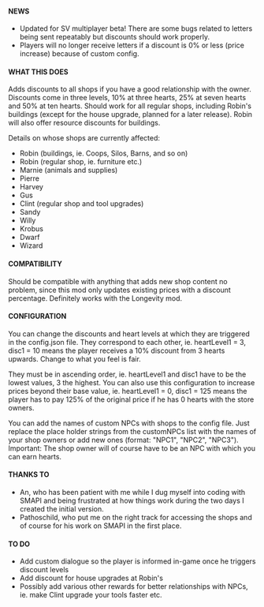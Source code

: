 #### NEWS

* Updated for SV multiplayer beta! There are some bugs related to letters being sent repeatably but discounts should work properly.
* Players will no longer receive letters if a discount is 0% or less (price increase) because of custom config.

#### WHAT THIS DOES

Adds discounts to all shops if you have a good relationship with the owner. Discounts come in three levels, 10% at three hearts, 25% at seven hearts and 50% at ten hearts. Should work for all regular shops, including Robin's buildings (except for the house upgrade, planned for a later release). Robin will also offer resource discounts for buildings.

Details on whose shops are currently affected:

* Robin (buildings, ie. Coops, Silos, Barns, and so on)
* Robin (regular shop, ie. furniture etc.)
* Marnie (animals and supplies)
* Pierre
* Harvey
* Gus
* Clint (regular shop and tool upgrades)
* Sandy
* Willy
* Krobus
* Dwarf
* Wizard

#### COMPATIBILITY

Should be compatible with anything that adds new shop content no problem, since this mod only updates existing prices with a discount percentage. Definitely works with the Longevity mod.

#### CONFIGURATION

You can change the discounts and heart levels at which they are triggered in the config.json file. They correspond to each other, ie. heartLevel1 = 3, disc1 = 10 means the player receives a 10% discount from 3 hearts upwards. Change to what you feel is fair.

They must be in ascending order, ie. heartLevel1 and disc1 have to be the lowest values, 3 the highest. You can also use this configuration to increase prices beyond their base value, ie. heartLevel1 = 0, disc1 = 125 means the player has to pay 125% of the original price if he has 0 hearts with the store owners.

You can add the names of custom NPCs with shops to the config file. Just replace the place holder strings from the customNPCs list with the names of your shop owners or add new ones (format: "NPC1", "NPC2", "NPC3").
Important: The shop owner will of course have to be an NPC with which you can earn hearts.

#### THANKS TO

* An, who has been patient with me while I dug myself into coding with SMAPI and being frustrated at how things work during the two days I created the initial version.
* Pathoschild, who put me on the right track for accessing the shops and of course for his work on SMAPI in the first place.

#### TO DO
* Add custom dialogue so the player is informed in-game once he triggers discount levels
* Add discount for house upgrades at Robin's
* Possibly add various other rewards for better relationships with NPCs, ie. make Clint upgrade your tools faster etc.
